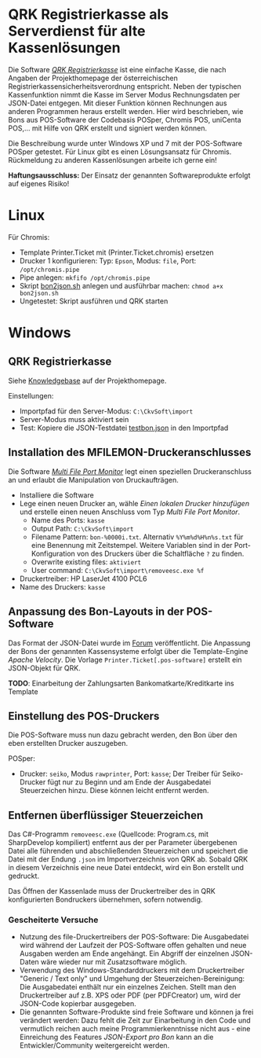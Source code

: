 # QRK Registrierkasse als Serverdienst für alte Kassenlösungen
Die Software *[QRK Registrierkasse](http://www.ckvsoft.at/)* ist eine einfache Kasse, die nach Angaben der Projekthomepage der österreichischen Registrierkassensicherheitsverordnung entspricht.
Neben der typischen Kassenfunktion nimmt die Kasse im Server Modus Rechnungsdaten per JSON-Datei entgegen. Mit dieser Funktion können Rechnungen aus anderen Programmen heraus erstellt werden.
Hier wird beschrieben, wie Bons aus POS-Software der Codebasis POSper, Chromis POS, uniCenta POS,... mit Hilfe von QRK erstellt und signiert werden können.

Die Beschreibung wurde unter Windows XP und 7 mit der POS-Software POSper getestet. Für Linux gibt es einen Lösungsansatz für Chromis. Rückmeldung zu anderen Kassenlösungen arbeite ich gerne ein!

**Haftungsausschluss:** Der Einsatz der genannten Softwareprodukte erfolgt auf eigenes Risiko!

# Linux
Für Chromis:
- Template Printer.Ticket mit (Printer.Ticket.chromis) ersetzen
- Drucker 1 konfigurieren: Typ: `Epson`, Modus: `file`, Port: `/opt/chromis.pipe`
- Pipe anlegen: `mkfifo /opt/chromis.pipe`
- Skript [bon2json.sh](bon2json.sh) anlegen und ausführbar machen: `chmod a+x bon2json.sh`
- Ungetestet: Skript ausführen und QRK starten

# Windows
## QRK Registrierkasse
Siehe [Knowledgebase](http://www.ckvsoft.at/kb/) auf der Projekthomepage. 

Einstellungen:
- Importpfad für den Server-Modus: `C:\CkvSoft\import`
- Server-Modus muss aktiviert sein
- Test: Kopiere die JSON-Testdatei [testbon.json](testbon.json) in den Importpfad

## Installation des MFILEMON-Druckeranschlusses
Die Software *[Multi File Port Monitor](https://sourceforge.net/projects/mfilemon/)* legt einen speziellen Druckeranschluss an und erlaubt die Manipulation von Druckaufträgen. 
- Installiere die Software
- Lege einen neuen Drucker an, wähle *Einen lokalen Drucker hinzufügen* und erstelle einen neuen Anschluss vom Typ *Multi File Port Monitor*.
  - Name des Ports: `kasse`
  - Output Path: `C:\CkvSoft\import`
  - Filename Pattern: `bon-%0000i.txt`. Alternativ `%Y%m%d%H%n%s.txt` für eine Benennung mit Zeitstempel. Weitere Variablen sind in der Port-Konfiguration von des Druckers über die Schaltfläche `?` zu finden.
  - Overwrite existing files: `aktiviert`
  - User command: `C:\CkvSoft\import\removeesc.exe %f`
- Druckertreiber: HP LaserJet 4100 PCL6
- Name des Druckers: `kasse`

## Anpassung des Bon-Layouts in der POS-Software
Das Format der JSON-Datei wurde im [Forum](http://www.ckvsoft.at/forum/qrk-fragen-und-antworten/anbindung-an-boniersystem/#post-648) veröffentlicht. Die Anpassung der Bons der genannten Kassensysteme erfolgt über die Template-Engine *Apache Velocity*. Die Vorlage `Printer.Ticket[.pos-software]` erstellt ein JSON-Objekt für QRK.

**TODO**: Einarbeitung der Zahlungsarten Bankomatkarte/Kreditkarte ins Template

## Einstellung des POS-Druckers
Die POS-Software muss nun dazu gebracht werden, den Bon über den eben erstellten Drucker auszugeben.

POSper:
- Drucker: `seiko`, Modus `rawprinter`, Port: `kasse`; Der Treiber für Seiko-Drucker fügt nur zu Beginn und am Ende der Ausgabedatei Steuerzeichen hinzu. Diese können leicht entfernt werden.

## Entfernen überflüssiger Steuerzeichen
Das C#-Programm `removeesc.exe` (Quellcode: Program.cs, mit SharpDevelop kompiliert) entfernt aus der per Parameter übergebenen Datei alle führenden und abschließenden Steuerzeichen und speichert die Datei mit der Endung `.json` im Importverzeichnis von QRK ab. Sobald QRK in diesem Verzeichnis eine neue Datei entdeckt, wird ein Bon erstellt und gedruckt.

Das Öffnen der Kassenlade muss der Druckertreiber des in QRK konfigurierten Bondruckers übernehmen, sofern notwendig.

### Gescheiterte Versuche
- Nutzung des file-Druckertreibers der POS-Software: Die Ausgabedatei wird während der Laufzeit der POS-Software offen gehalten und neue Ausgaben werden am Ende angehängt. Ein Abgriff der einzelnen JSON-Daten wäre wieder nur mit Zusatzsoftware möglich.
- Verwendung des Windows-Standarddruckers mit dem Druckertreiber "Generic / Text only" und Umgehung der Steuerzeichen-Bereinigung: Die Ausgabedatei enthält nur ein einzelnes Zeichen. Stellt man den Druckertreiber auf z.B. XPS oder PDF (per PDFCreator) um, wird der JSON-Code kopierbar ausgegeben.
- Die genannten Software-Produkte sind freie Software und können ja frei verändert werden: Dazu fehlt die Zeit zur Einarbeitung in den Code und vermutlich reichen auch meine Programmierkenntnisse nicht aus - eine Einreichung des Features *JSON-Export pro Bon* kann an die Entwickler/Community weitergereicht werden.
